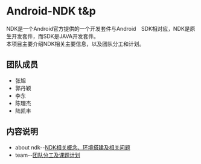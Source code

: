 # Android-NDK t&p
NDK是一个Android官方提供的一个开发套件与Android　SDK相对应，NDK是原生开发套件，而SDK是JAVA开发套件。  
本项目主要介绍NDK相关主要信息，以及团队分工和计划。
## 团队成员
* 张旭
* 郭丹颖
* 李东
* 陈理杰
* 陆凯丰
## 内容说明
* about ndk--[NDK相关概念、环境搭建及相关问题](https://github.com/Shadowmeoth/learn_android/blob/master/ndk/t%26p/about%20ndk.md)  
* team--[团队分工及课题计划](https://github.com/Shadowmeoth/learn_android/blob/master/ndk/t%26p/team.md)
